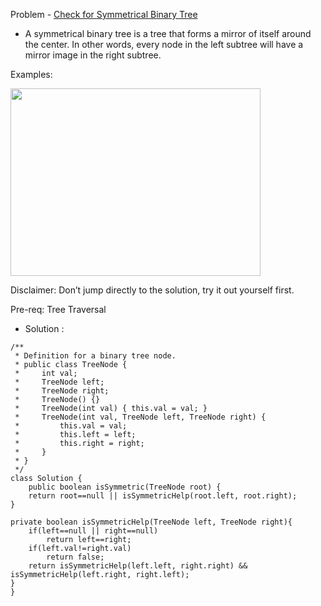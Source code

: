 Problem - [Check for Symmetrical Binary Tree](https://leetcode.com/problems/symmetric-tree/)

- A symmetrical binary tree is a tree that forms a mirror of itself around the center. In other words, every node in the left subtree will have a mirror image in the right subtree.

Examples:

<img src = "https://user-images.githubusercontent.com/101946115/213947132-14140f54-29fb-4e6e-a167-a345497589dc.png" height = 300 width = 400 />

Disclaimer: Don’t jump directly to the solution, try it out yourself first.

Pre-req: Tree Traversal

- Solution :

```
/**
 * Definition for a binary tree node.
 * public class TreeNode {
 *     int val;
 *     TreeNode left;
 *     TreeNode right;
 *     TreeNode() {}
 *     TreeNode(int val) { this.val = val; }
 *     TreeNode(int val, TreeNode left, TreeNode right) {
 *         this.val = val;
 *         this.left = left;
 *         this.right = right;
 *     }
 * }
 */
class Solution {
    public boolean isSymmetric(TreeNode root) {
    return root==null || isSymmetricHelp(root.left, root.right);
}

private boolean isSymmetricHelp(TreeNode left, TreeNode right){
    if(left==null || right==null)
        return left==right;
    if(left.val!=right.val)
        return false;
    return isSymmetricHelp(left.left, right.right) && isSymmetricHelp(left.right, right.left);
}
}
```

